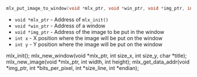 ```c
mlx_put_image_to_window(void *mlx_ptr, void *win_ptr, void *img_ptr, int x, int y)
```
- `void *mlx_ptr` - Address of `mlx_init()` 
- `void *win_ptr` - Address of a window
- `void *img_ptr` - Address of the image to be put in the window
- `int x` - X position where the image will be put on the  window
- `int y` - Y position where the image will be put on the  window



mlx_init();
mlx_new_window(void *mlx_ptr, int size_x, int size_y, char *title);
mlx_new_image(void *mlx_ptr, int width, int height);
mlx_get_data_addr(void *img_ptr, int *bits_per_pixel, int *size_line, int *endian);
